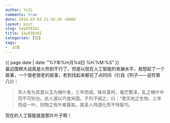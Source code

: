 ```yaml
---
author: YiZi
comments: true
date: 2016-03-03 11:16:36 +0800
layout: post
slug: Say0303AI
title: Say0303AI
categories: [说]
tags:
-  点滴
---
```

<div class="saying">
<div class="timestamp">{{ page.date | date: "%Y年%m月%d日 %H:%M:%S" }}</div>
最近围棋大战真是火热到不行了。但是以现在人工智能的发展水平，我想起了一个故事，一个很老很老的故事，老到找起来都花了点时间（引自《列子——说符第八》）：
<blockquote>
宋人有为其君以玉为楮叶者，三年而成。锋杀茎柯，毫芒繁泽，乱之楮叶中而不可别也。此人遂以巧食宋国。子列子闻之，曰：“使天地之生物，三年而成一叶，则物之有叶者寡矣。故圣人恃道化而不恃智巧。
</blockquote>
现在的人工智能就是那片叶子啊！
</div>
